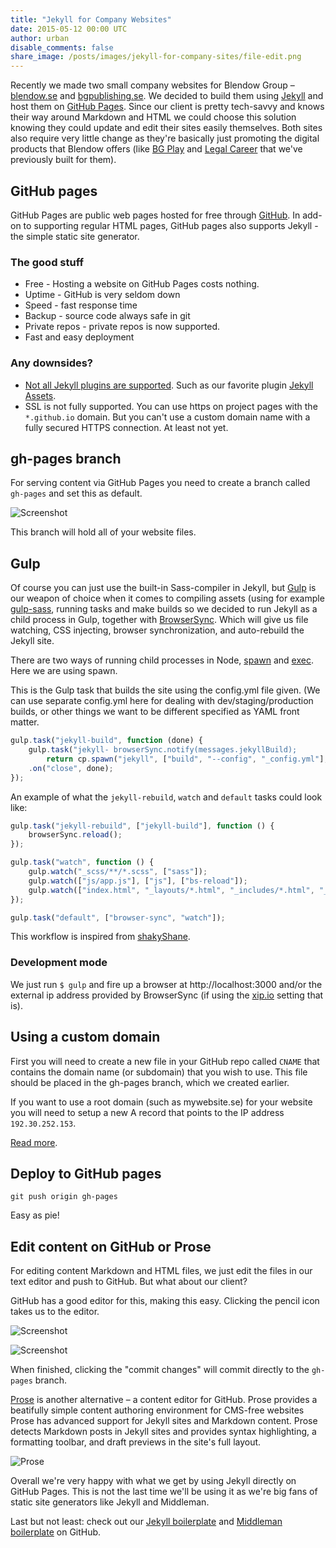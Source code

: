 ```yaml
---
title: "Jekyll for Company Websites"
date: 2015-05-12 00:00 UTC
author: urban
disable_comments: false
share_image: /posts/images/jekyll-for-company-sites/file-edit.png
---
```


Recently we made two small company websites for Blendow Group – [blendow.se](http://www.blendow.se/) and [bgpublishing.se](http://www.bgpublishing.se). We decided to build them using [Jekyll](http://jekyllrb.com/) and host them on [GitHub Pages](https://pages.github.com/). Since our client is pretty tech-savvy and knows their way around Markdown and HTML we could choose this solution knowing they could update and edit their sites easily themselves. Both sites also require very little change as they're basically just promoting the digital products that Blendow offers (like [BG Play](https://www.bgplay.se) and [Legal Career](https://www.legalcareer.se) that we've previously built for them).

## GitHub pages
GitHub Pages are public web pages hosted for free through [GitHub](https://github.com/). In add-on to supporting regular HTML pages, GitHub pages also supports Jekyll - the simple static site generator.

### The good stuff
+ Free - Hosting a website on GitHub Pages costs nothing.
+ Uptime - GitHub is very seldom down
+ Speed - fast response time
+ Backup - source code always safe in git
+ Private repos - private repos is now supported.
+ Fast and easy deployment

### Any downsides?
+ [Not all Jekyll plugins are supported](https://pages.github.com/versions/). Such as our favorite plugin [Jekyll Assets](https://github.com/ixti/jekyll-assets).
+ SSL is not fully supported. You can use https on project pages with the ``*.github.io`` domain. But you can't use a custom domain name with a fully secured HTTPS connection. At least not yet.

## gh-pages branch

For serving content via GitHub Pages you need to create a branch called ``gh-pages`` and set this as default.

![Screenshot](/posts/images/jekyll-for-company-sites/branch.png)

This branch will hold all of your website files.

## Gulp

Of course you can just use the built-in Sass-compiler in Jekyll, but [Gulp](http://gulpjs.com/) is our weapon of choice when it comes to compiling assets (using for example [gulp-sass](https://www.npmjs.com/package/gulp-sass), running tasks and make builds so we decided to run Jekyll as a child process in Gulp, together with [BrowserSync](http://www.browsersync.io/). Which will give us file watching, CSS injecting, browser synchronization, and auto-rebuild the Jekyll site.

There are two ways of running child processes in Node, [spawn](https://nodejs.org/api/child_process.html#child_process_child_process_spawn_command_args_options) and [exec](http://nodejs.org/api/child_process.html#child_process_child_process_exec_command_options_callback). Here we are using spawn.

This is the Gulp task that builds the site using the config.yml file given. (We can use separate config.yml here for dealing with dev/staging/production builds, or other things we want to be different specified as YAML front matter.

```javascript
gulp.task("jekyll-build", function (done) {
	gulp.task("jekyll- browserSync.notify(messages.jekyllBuild);
		return cp.spawn("jekyll", ["build", "--config", "_config.yml"], {stdio: "inherit"})
	.on("close", done);
});
```

An example of what the ``jekyll-rebuild``, ``watch`` and ``default`` tasks could look like:

```javascript
gulp.task("jekyll-rebuild", ["jekyll-build"], function () {
    browserSync.reload();
});

gulp.task("watch", function () {
    gulp.watch("_scss/**/*.scss", ["sass"]);
    gulp.watch(["js/app.js"], ["js"], ["bs-reload"]);
    gulp.watch(["index.html", "_layouts/*.html", "_includes/*.html", "_posts/*"], ["jekyll-rebuild"]);
});

gulp.task("default", ["browser-sync", "watch"]);
```

This workflow is inspired from [shakyShane](https://github.com/shakyShane/jekyll-gulp-sass-browser-sync).

### Development mode

We just run ``$ gulp`` and fire up a browser at http://localhost:3000 and/or the external ip address provided by BrowserSync (if using the [xip.io](http://www.browsersync.io/docs/options/#option-xip) setting that is).

## Using a custom domain

First you will need to create a new file in your GitHub repo called ``CNAME`` that contains the domain name (or subdomain) that you wish to use. This file should be placed in the gh-pages branch, which we created earlier.

If you want to use a root domain (such as mywebsite.se) for your website you will need to setup a new A record that points to the IP address ``192.30.252.153``.

[Read more](https://help.github.com/articles/tips-for-configuring-an-a-record-with-your-dns-provider/).


## Deploy to GitHub pages

	git push origin gh-pages

Easy as pie!

## Edit content on GitHub or Prose

For editing content Markdown and HTML files, we just edit the files in our text editor and push to GitHub. But what about our client?

GitHub has a good editor for this, making this easy. Clicking the pencil icon takes us to the editor.

![Screenshot](/posts/images/jekyll-for-company-sites/icon-edit.png)

![Screenshot](/posts/images/jekyll-for-company-sites/file-edit.png)

When finished, clicking the "commit changes" will commit directly to the ``gh-pages`` branch.

[Prose](http://prose.io/) is another alternative – a content editor for GitHub. Prose provides a beatifully simple content authoring environment for CMS-free websites Prose has advanced support for Jekyll sites and Markdown content. Prose detects Markdown posts in Jekyll sites and provides syntax highlighting, a formatting toolbar, and draft previews in the site's full layout.

![Prose](/posts/images/jekyll-for-company-sites/prose.png)

Overall we're very happy with what we get by using Jekyll directly on GitHub Pages. This is not the last time we'll be using it as we're big fans of static site generators like Jekyll and Middleman.

Last but not least: check out our [Jekyll boilerplate](https://github.com/kollegorna/jekyll-boilerplate) and [Middleman boilerplate](https://github.com/kollegorna/middleman-boilerplate) on GitHub.
